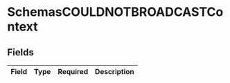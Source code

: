 # SchemasCOULDNOTBROADCASTContext


## Fields

| Field       | Type        | Required    | Description |
| ----------- | ----------- | ----------- | ----------- |